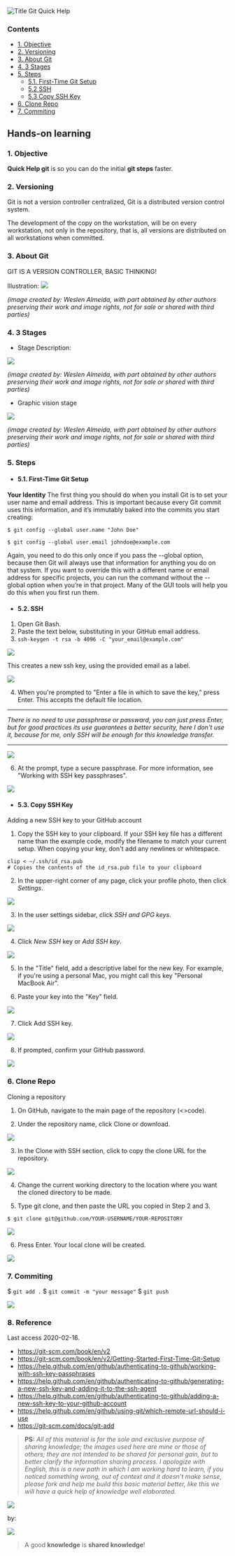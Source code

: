 <img src="https://github.com/weslen02/git-quick-help-to-start/blob/master/img/GIT%20TITLE%20ICON%20QUICK%20HELP.png" alt="Title Git Quick Help" class="center">


  ### Contents
- [1. Objective](#1-objective)
- [2. Versioning](#2-versioning)
- [3. About Git](#3-about-git)
- [4. 3 Stages](#4-3-stages)
- [5. Steps](#5-steps)
  - [5.1. First-Time Git Setup](#51-first-time-git-setup)
  - [5.2 SSH](#52-ssh)
  - [5.3 Copy SSH Key](#53-copy-ssh-key)
- [6. Clone Repo](#6-clone-repo)
- [7. Commiting](#7-commiting)


## Hands-on learning

 ### 1. Objective
**Quick Help git** is so you can do the initial **git steps** faster.

### 2. Versioning
Git is not a version controller centralized, Git is a distributed version control system.

The development of the copy on the workstation, will be on every workstation, not only in the repository, that is, all versions are distributed on all workstations when committed.

### 3. About Git
GIT IS A VERSION CONTROLLER, BASIC THINKING!

Illustration:
<img src="https://github.com/weslen02/git-quick-help-to-start/blob/master/img/illustration.jpg" class="center">

*(image created by: Weslen Almeida, with part obtained by other authors preserving their work and image rights, not for sale or shared with third parties)*

### 4. 3 Stages
- Stage Description:
<img src="https://github.com/weslen02/git-quick-help-to-start/blob/master/img/stages-description.jpg" class="center">

*(image created by: Weslen Almeida, with part obtained by other authors preserving their work and image rights, not for sale or shared with third parties)*

- Graphic vision stage
<img src="https://github.com/weslen02/git-quick-help-to-start/blob/master/img/graphic-vision-stage.jpg" class="center">

*(image created by: Weslen Almeida, with part obtained by other authors preserving their work and image rights, not for sale or shared with third parties)*

### 5. Steps
  - #### 5.1. First-Time Git Setup
**Your Identity**
The first thing you should do when you install Git is to set your user name and email address. This is important because every Git commit uses this information, and it’s immutably baked into the commits you start creating:

`$ git config --global user.name "John Doe"`

`$ git config --global user.email johndoe@example.com`

Again, you need to do this only once if you pass the --global option, because then Git will always use that information for anything you do on that system. If you want to override this with a different name or email address for specific projects, you can run the command without the --global option when you’re in that project.
Many of the GUI tools will help you do this when you first run them.

- #### 5.2. SSH
1. Open Git Bash.
2. Paste the text below, substituting in your GitHub email address.
3. `ssh-keygen -t rsa -b 4096 -C "your_email@example.com"`

<img src="https://github.com/weslen02/git-quick-help-to-start/blob/master/img/5-2-ssh-iii.jpg" class="center">
  
This creates a new ssh key, using the provided email as a label.
  
<img src="https://github.com/weslen02/git-quick-help-to-start/blob/master/img/5-2-ssh-img01.jpg" class="center">

4.	When you're prompted to "Enter a file in which to save the key," press Enter. This accepts the default file location.

---
*There is no need to use passphrase or passward, you can just press Enter, but for good practices its use guarantees a better security, here I don't use it, because for me, only SSH will be enough for this knowledge transfer.*
***
 
<img src="https://github.com/weslen02/git-quick-help-to-start/blob/master/img/5-2-ssh-v.jpg" class="center">

6.	At the prompt, type a secure passphrase. For more information, see "Working with SSH key passphrases".
  
<img src="https://github.com/weslen02/git-quick-help-to-start/blob/master/img/5-2-ssh-vii.jpg" class="center">

- #### 5.3. Copy SSH Key
Adding a new SSH key to your GitHub account

1.	Copy the SSH key to your clipboard.
If your SSH key file has a different name than the example code, modify the filename to match your current setup. When copying your key, don't add any newlines or whitespace.

```console
clip < ~/.ssh/id_rsa.pub
# Copies the contents of the id_rsa.pub file to your clipboard
```

2.	In the upper-right corner of any page, click your profile photo, then click *Settings*.

<img src="https://github.com/weslen02/git-quick-help-to-start/blob/master/img/5-3-cp-ssh-ii.png" class="center">

3.	In the user settings sidebar, click *SSH and GPG keys*.

<img src="https://github.com/weslen02/git-quick-help-to-start/blob/master/img/5-3-cp-ssh-iii.png" class="center">

4.	Click *New SSH* key or *Add SSH key*.

<img src="https://github.com/weslen02/git-quick-help-to-start/blob/master/img/5-3-cp-ssh-iv.png" class="center">

5.	In the "Title" field, add a descriptive label for the new key. For example, if you're using a personal Mac, you might call this key "Personal MacBook Air".

6.	Paste your key into the "Key" field.
<img src="https://github.com/weslen02/git-quick-help-to-start/blob/master/img/5-3-cp-ssh-vi.png" class="center">

7.	Click Add SSH key.
<img src="https://github.com/weslen02/git-quick-help-to-start/blob/master/img/5-3-cp-ssh-vii.png" class="center">

8.	If prompted, confirm your GitHub password.
<img src="https://github.com/weslen02/git-quick-help-to-start/blob/master/img/5-3-cp-ssh-viii.png" class="center">


### 6. Clone Repo
Cloning a repository

1.	On GitHub, navigate to the main page of the repository (<>code).

2.	Under the repository name, click Clone or download.

<img src="https://github.com/weslen02/git-quick-help-to-start/blob/master/img/6-clone-ii.png" class="center">

3.	In the Clone with SSH section, click to copy the clone URL for the repository.

<img src="https://github.com/weslen02/git-quick-help-to-start/blob/master/img/6-clone-iii.png" class="center">

4.  Change the current working directory to the location where you want the cloned directory to be made.

5.	Type git clone, and then paste the URL you copied in Step 2 and 3.

`$ git clone git@github.com/YOUR-USERNAME/YOUR-REPOSITORY`


<img src="https://github.com/weslen02/git-quick-help-to-start/blob/master/img/6-clone-v.png" class="center">

6.	Press Enter. Your local clone will be created.
<img src="https://github.com/weslen02/git-quick-help-to-start/blob/master/img/6-clone-vi.png" class="center">

### 7. Commiting
$ `git add .`
$ `git commit -m "your message"`
$ `git push`

<img src="https://github.com/weslen02/git-quick-help-to-start/blob/master/img/7-commiting.png" class="center">


### 8. Reference
Last access 2020-02-16.

- https://git-scm.com/book/en/v2
- https://git-scm.com/book/en/v2/Getting-Started-First-Time-Git-Setup
- https://help.github.com/en/github/authenticating-to-github/working-with-ssh-key-passphrases
- https://help.github.com/en/github/authenticating-to-github/generating-a-new-ssh-key-and-adding-it-to-the-ssh-agent
- https://help.github.com/en/github/authenticating-to-github/adding-a-new-ssh-key-to-your-github-account
- https://help.github.com/en/github/using-git/which-remote-url-should-i-use
- https://git-scm.com/docs/git-add


> **PS:** *All of this material is for the sole and exclusive purpose of sharing knowledge; the images used here are mine or those of others; they are not intended to be shared for personal gain, but to better clarify the information sharing process.
I apologize with English, this is a new path in which I am working hard to learn, if you noticed something wrong, out of context and it doesn't make sense, please fork and help me build this basic material better, like this we will have a quick help of knowledge well elaborated.*

<img src="https://github.com/weslen02/git-quick-help-to-start/blob/master/img/tks.png" class="center">

by:

<img src="https://github.com/weslen02/git-quick-help-to-start/blob/master/img/assWeslen2.png" class="center">

> A good **knowledge** is **shared knowledge**!
